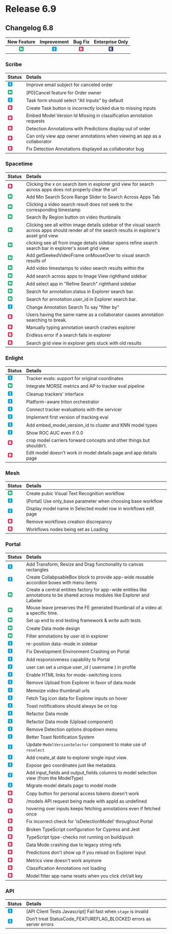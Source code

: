 # Release 6.9

## Changelog 6.8

| New Feature | Improvement | Bug Fix | Enterprise Only |
| :---: | :---: | :---: | :---: |
| ![](../../.gitbook/assets/new_feature%20%281%29%20%281%29%20%28209%29.jpg) | ![](../../.gitbook/assets/improvement%20%2819%29%20%28367%29.jpg) | ![](../../.gitbook/assets/bug%20%28196%29%20%28452%29%20%28223%29.jpg) | ![](../../.gitbook/assets/enterprise%20%2818%29%20%2816%29%20%281%29%20%2810%29.jpg) |

### Scribe

| Status | Details |
| :--- | :--- |
| ![](../../.gitbook/assets/improvement%20%2819%29%20%28200%29.jpg) | Improve email subject for canceled order |
| ![](../../.gitbook/assets/new_feature%20%281%29%20%281%29%20%28100%29.jpg) | \[P0\]Cancel feature for Order owner |
| ![](../../.gitbook/assets/improvement%20%2819%29%20%2878%29.jpg) | Task form should select "All Inputs" by default |
| ![](../../.gitbook/assets/bug%20%28196%29%20%28452%29%20%2863%29.jpg) | Create Task button is incorrectly locked due to missing inputs |
| ![](../../.gitbook/assets/bug%20%28196%29%20%28452%29%20%28225%29.jpg) | Embed Model Version Id Missing in classification annotation requests |
| ![](../../.gitbook/assets/bug%20%28196%29%20%28452%29%20%28239%29.jpg) | Detection Annotations with Predictions display out of order |
| ![](../../.gitbook/assets/bug%20%28196%29%20%28452%29%20%28726%29.jpg) | Can only view app owner annotations when viewing an app as a collaborator |
| ![](../../.gitbook/assets/bug%20%28196%29%20%28452%29%20%2876%29.jpg) | Fix Detection Annotations displayed as collaborator bug |

### Spacetime

| Status | Details |
| :--- | :--- |
| ![](../../.gitbook/assets/bug%20%28196%29%20%28452%29%20%28695%29.jpg) | Clicking the x on search item in explorer grid view for search across apps does not properly clear the url |
| ![](../../.gitbook/assets/new_feature%20%281%29%20%281%29%20%28239%29.jpg) | Add Min Search Score Range Slider to Search Across Apps Tab |
| ![](../../.gitbook/assets/new_feature%20%281%29%20%281%29%20%28144%29.jpg) | Clicking a video search result does not seek to the corresponding timestamp |
| ![](../../.gitbook/assets/new_feature%20%281%29%20%281%29%20%28200%29.jpg) | Search By Region button on video thunbnails |
| ![](../../.gitbook/assets/new_feature%20%281%29%20%281%29%20%2875%29.jpg) | Clicking see all within image details sidebar of the visual search across apps should render all of the search results in explorer's asset grid view |
| ![](../../.gitbook/assets/new_feature%20%281%29%20%281%29%20%28196%29.jpg) | clicking see all from image details sidebar opens refine search search bar in explorer's asset grid view |
| ![](../../.gitbook/assets/new_feature%20%281%29%20%281%29%20%28124%29.jpg) | Add getSeekedVideoFrame onMouseOver to visual search results of |
| ![](../../.gitbook/assets/new_feature%20%281%29%20%281%29%20%2858%29.jpg) | Add video timestamps to video search results within the |
| ![](../../.gitbook/assets/new_feature%20%281%29%20%281%29%20%28105%29.jpg) | Add search across apps to Image View righthand sidebar |
| ![](../../.gitbook/assets/new_feature%20%281%29%20%281%29%20%28101%29.jpg) | Add select app in "Refine Search" righthand sidebar |
| ![](../../.gitbook/assets/new_feature%20%281%29%20%281%29%20%283%29.jpg) | Search for annotation.status in Explorer search bar. |
| ![](../../.gitbook/assets/new_feature%20%281%29%20%281%29%20%28193%29.jpg) | Search for annotation.user\_id in Explorer search bar. |
| ![](../../.gitbook/assets/improvement%20%2819%29%20%2838%29.jpg) | Change Annotation Search To say "filter by" |
| ![](../../.gitbook/assets/bug%20%28196%29%20%28452%29%20%28625%29.jpg) | Users having the same name as a collaborator causes annotation searching to break. |
| ![](../../.gitbook/assets/bug%20%28196%29%20%28452%29%20%28260%29.jpg) | Manually typing annotation search crashes explorer |
| ![](../../.gitbook/assets/bug%20%28196%29%20%28452%29%20%28661%29.jpg) | Endless error if a search fails in explorer |
| ![](../../.gitbook/assets/bug%20%28196%29%20%28452%29%20%28582%29.jpg) | Search grid view in explorer gets stuck with old results |

### Enlight

| Status | Details |
| :--- | :--- |
| ![](../../.gitbook/assets/improvement%20%2819%29%20%28235%29.jpg) | Tracker evals: support for original coordinates |
| ![](../../.gitbook/assets/new_feature%20%281%29%20%281%29%20%28146%29.jpg) | Integrate MORSE metrics and AP to tracker eval pipeline |
| ![](../../.gitbook/assets/improvement%20%2819%29%20%28506%29.jpg) | Cleanup trackers' interface |
| ![](../../.gitbook/assets/improvement%20%2819%29%20%28350%29.jpg) | Platform-aware triton orchestrator |
| ![](../../.gitbook/assets/improvement%20%2819%29%20%28493%29.jpg) | Connect tracker evaluations with the servicer |
| ![](../../.gitbook/assets/improvement%20%2819%29%20%28446%29.jpg) | Implement first version of tracking eval |
| ![](../../.gitbook/assets/improvement%20%2819%29%20%28253%29.jpg) | Add embed\_model\_version\_id to cluster and KNN model types |
| ![](../../.gitbook/assets/improvement%20%2819%29%20%28292%29.jpg) | Show ROC AUC even if 0.0 |
| ![](../../.gitbook/assets/bug%20%28196%29%20%28452%29%20%28738%29.jpg) | crop model carriers forward concepts and other things but shouldn’t. |
| ![](../../.gitbook/assets/bug%20%28196%29%20%28452%29%20%28187%29.jpg) | Edit model doesn't work in model details page and app details page |

### Mesh

| Status | Details |
| :--- | :--- |
| ![](../../.gitbook/assets/new_feature%20%281%29%20%281%29%20%28248%29.jpg) | Create pubic Visual Text Recognition workflow |
| ![](../../.gitbook/assets/improvement%20%2819%29%20%28394%29.jpg) | \[Portal\] Use only\_base parameter when choosing base workflow |
| ![](../../.gitbook/assets/improvement%20%2819%29%20%28388%29.jpg) | Display model name in Selected model row in workflows edit page |
| ![](../../.gitbook/assets/bug%20%28196%29%20%28452%29%20%28230%29.jpg) | Remove workflows creation discrepancy |
| ![](../../.gitbook/assets/bug%20%28196%29%20%28452%29%20%28189%29.jpg) | Workflows nodes being set as Loading |

### Portal

| Status | Details |
| :--- | :--- |
| ![](../../.gitbook/assets/improvement%20%2819%29%20%28286%29.jpg) | Add Transform, Resize and Drag functionality to canvas rectangles |
| ![](../../.gitbook/assets/improvement%20%2819%29%20%28332%29.jpg) | Create CollabpsableBox block to provide app-wide reusable accordion boxes with menu items |
| ![](../../.gitbook/assets/new_feature%20%281%29%20%281%29%20%2865%29.jpg) | Create a central entities factory for app-wide entities like annotations to be shared across modules like Explorer and Labeler |
| ![](../../.gitbook/assets/new_feature%20%281%29%20%281%29%20%28232%29.jpg) | Mouse leave preserves the FE generated thumbnail of a video at a specific time. |
| ![](../../.gitbook/assets/new_feature%20%281%29%20%281%29%20%28241%29.jpg) | Set up end to end testing framework & write auth tests |
| ![](../../.gitbook/assets/new_feature%20%281%29%20%281%29%20%28214%29.jpg) | Create Data mode design |
| ![](../../.gitbook/assets/new_feature%20%281%29%20%281%29%20%28186%29.jpg) | Filter annotations by user id in explorer |
| ![](../../.gitbook/assets/improvement%20%2819%29%20%28237%29.jpg) | re-position data-mode in sidebar |
| ![](../../.gitbook/assets/improvement%20%2819%29%20%28422%29.jpg) | Fix Development Environment Crashing on Portal |
| ![](../../.gitbook/assets/improvement%20%2819%29%20%28207%29.jpg) | Add responsiveness capability to Portal |
| ![](../../.gitbook/assets/improvement%20%2819%29.jpg) | user can set a unique user\_id \( username \) in profile |
| ![](../../.gitbook/assets/improvement%20%2819%29%20%288%29.jpg) | Enable HTML links for mode-switching icons |
| ![](../../.gitbook/assets/improvement%20%2819%29%20%28348%29.jpg) | Remove Upload from Explorer in favor of data mode |
| ![](../../.gitbook/assets/improvement%20%2819%29%20%28280%29.jpg) | Memoize video thumbnail urls |
| ![](../../.gitbook/assets/improvement%20%2819%29%20%2826%29.jpg) | Fetch Tag icon data for Explorer inputs on hover |
| ![](../../.gitbook/assets/improvement%20%2819%29%20%28549%29.jpg) | Toast notifications should always be on top |
| ![](../../.gitbook/assets/improvement%20%2819%29%20%28258%29.jpg) | Refactor Data mode |
| ![](../../.gitbook/assets/improvement%20%2819%29%20%28362%29.jpg) | Refactor Data mode \(Upload component\) |
| ![](../../.gitbook/assets/improvement%20%2819%29%20%28313%29.jpg) | Remove Detection options dropdown menu |
| ![](../../.gitbook/assets/improvement%20%2819%29%20%28209%29.jpg) | Better Toast Notification System |
| ![](../../.gitbook/assets/improvement%20%2819%29%20%28379%29.jpg) | Update `ModelVersionSelector` component to make use of `reselect` |
| ![](../../.gitbook/assets/improvement%20%2819%29%20%28509%29.jpg) | Add create\_at date to explorer single input view. |
| ![](../../.gitbook/assets/improvement%20%2819%29%20%28177%29.jpg) | Expose geo coordinates just like metadata. |
| ![](../../.gitbook/assets/improvement%20%2819%29%20%2833%29.jpg) | Add input\_fields and output\_fields columns to model selection view \(from the ModelType\) |
| ![](../../.gitbook/assets/improvement%20%2819%29%20%28403%29.jpg) | Migrate model details page to model mode |
| ![](../../.gitbook/assets/bug%20%28196%29%20%28452%29%20%28356%29.jpg) | Copy button for personal access tokens doesn't work |
| ![](../../.gitbook/assets/bug%20%28196%29%20%28452%29%20%2816%29.jpg) | /models API request being made with appId as undefined |
| ![](../../.gitbook/assets/bug%20%28196%29%20%28452%29%20%28139%29.jpg) | hovering over inputs keeps fetching annotations even if fetched once |
| ![](../../.gitbook/assets/bug%20%28196%29%20%28452%29%20%28211%29.jpg) | Fix incorrect check for 'isDetectionModel' throughout Portal |
| ![](../../.gitbook/assets/bug%20%28196%29%20%28452%29%20%28234%29.jpg) | Broken TypeScript configuration for Cypress and Jest |
| ![](../../.gitbook/assets/bug%20%28196%29%20%28452%29%20%28161%29.jpg) | TypeScript type-checks not running on build/push |
| ![](../../.gitbook/assets/bug%20%28196%29%20%28452%29%20%28472%29.jpg) | Data Mode crashing due to legacy string refs |
| ![](../../.gitbook/assets/bug%20%28196%29%20%28452%29%20%28550%29.jpg) | Predictions don't show up if you reload on Explorer input |
| ![](../../.gitbook/assets/bug%20%28196%29%20%28452%29%20%28468%29.jpg) | Metrics view doesn't work anymore |
| ![](../../.gitbook/assets/bug%20%28196%29%20%28452%29%20%28400%29.jpg) | Classification Annotations not loading |
| ![](../../.gitbook/assets/bug%20%28196%29%20%28452%29%20%28194%29.jpg) | Model filter app name resets when you click ctrl/alt key |

### API

| Status | Details |
| :--- | :--- |
| ![](../../.gitbook/assets/improvement%20%2819%29%20%2819%29.jpg) | \[API Client Tests Javascript\] Fail fast when `stage` is invalid |
| ![](../../.gitbook/assets/improvement%20%2819%29%20%2812%29.jpg) | Don’t treat StatusCode\_FEATUREFLAG\_BLOCKED errors as server errors |

